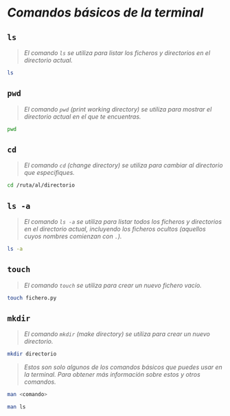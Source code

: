 <!-- Autor: Daniel Benjamin Perez Morales -->
<!-- GitHub: https://github.com/DanielPerezMoralesDev13 -->
<!-- Correo electrónico: danielperezdev@proton.me -->

# ***Comandos básicos de la terminal***

## **`ls`**

> *El comando `ls` se utiliza para listar los ficheros y directorios en el directorio actual.*

```bash
ls
```

## **`pwd`**

> *El comando `pwd` (print working directory) se utiliza para mostrar el directorio actual en el que te encuentras.*

```bash
pwd
```

## **`cd`**

> *El comando `cd` (change directory) se utiliza para cambiar al directorio que especifiques.*

```bash
cd /ruta/al/directorio
```

## **`ls -a`**

> *El comando `ls -a` se utiliza para listar todos los ficheros y directorios en el directorio actual, incluyendo los ficheros ocultos (aquellos cuyos nombres comienzan con `.`).*

```bash
ls -a
```

## **`touch`**

> *El comando `touch` se utiliza para crear un nuevo fichero vacío.*

```bash
touch fichero.py
```

## **`mkdir`**

> *El comando `mkdir` (make directory) se utiliza para crear un nuevo directorio.*

```bash
mkdir directorio
```

> *Estos son solo algunos de los comandos básicos que puedes usar en la terminal. Para obtener más información sobre estos y otros comandos.*

```bash
man <comando>
```

```bash
man ls
```
